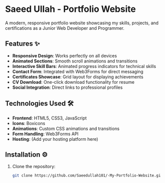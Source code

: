 # Saeed Ullah - Portfolio Website
A modern, responsive portfolio website showcasing my skills, projects, and certifications as a Junior Web Developer and Programmer.

## Features ✨
- **Responsive Design**: Works perfectly on all devices
- **Animated Sections**: Smooth scroll animations and transitions
- **Interactive Skill Bars**: Animated progress indicators for technical skills
- **Contact Form**: Integrated with Web3Forms for direct messaging
- **Certificates Showcase**: Grid layout for displaying achievements
- **CV Download**: One-click download functionality for resume
- **Social Integration**: Direct links to professional profiles

## Technologies Used 🛠️
- **Frontend**: HTML5, CSS3, JavaScript
- **Icons**: Boxicons
- **Animations**: Custom CSS animations and transitions
- **Form Handling**: Web3Forms API
- **Hosting**: (Add your hosting platform here)

## Installation ⚙️
1. Clone the repository:
   ```bash
   git clone https://github.com/Saeedullah101/-My-Portfolio-Website.git
